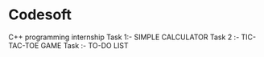 # Codesoft
C++ programming internship
Task 1:- SIMPLE CALCULATOR
Task 2 :- TIC-TAC-TOE GAME
Task :- TO-DO LIST
